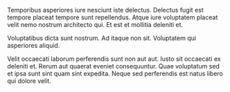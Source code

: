 Temporibus asperiores iure nesciunt iste delectus. Delectus fugit est tempore placeat tempore sunt repellendus. Atque iure voluptatem placeat velit nemo nostrum architecto qui. Et est et mollitia deleniti et.
 Voluptatibus dicta sunt nostrum. Ad itaque non sit. Voluptatem qui asperiores aliquid.
 Velit occaecati laborum perferendis sunt non aut aut. Iusto sit occaecati ex deleniti et. Rerum aut quaerat eveniet consequuntur. Quae voluptatum sed et ipsa sunt sint quam sint expedita. Neque sed perferendis est natus libero qui dolore velit.